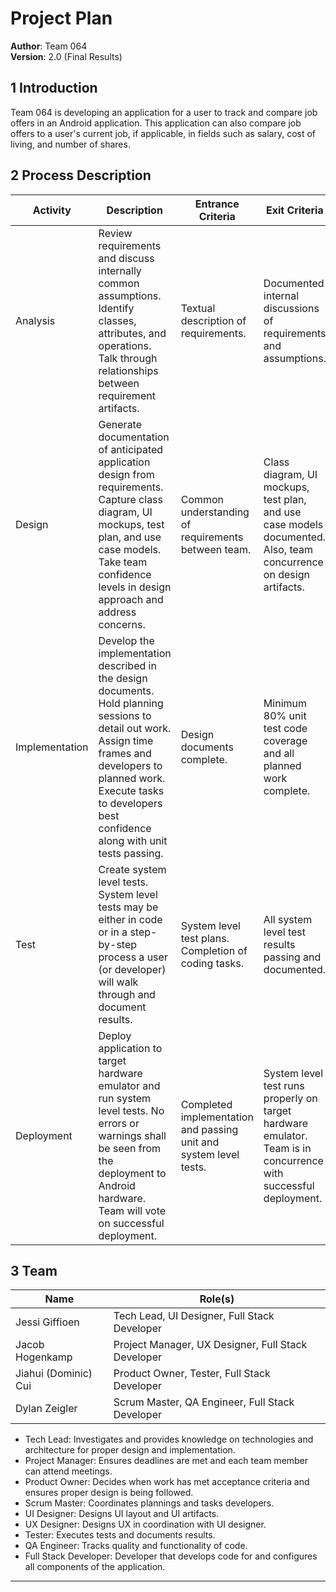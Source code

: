 
# Project Plan


**Author**: Team 064 <br>
**Version**: 2.0 (Final Results)
 

## 1 Introduction

Team 064 is developing an application for a user to track and compare job offers in an Android application. This application can also compare job offers to a user's current job, if applicable, in fields such as salary, cost of living, and number of shares.
 

## 2 Process Description

 

| Activity  | Description | Entrance Criteria | Exit Criteria |
|--|--|--|--|
| Analysis | Review requirements and discuss internally common assumptions. Identify classes, attributes, and operations. Talk through relationships between requirement artifacts. | Textual description of requirements. | Documented internal discussions of requirements and assumptions. |
| Design | Generate documentation of anticipated application design from requirements. Capture class diagram, UI mockups, test plan, and use case models. Take team confidence levels in design approach and address concerns. | Common understanding of requirements between team. | Class diagram, UI mockups, test plan, and use case models documented. Also, team concurrence on design artifacts. |
| Implementation | Develop the implementation described in the design documents. Hold planning sessions to detail out work. Assign time frames and developers to planned work. Execute tasks to developers best confidence along with unit tests passing. | Design documents complete. | Minimum 80% unit test code coverage and all planned work complete.  |
| Test | Create system level tests. System level tests may be either in code or in a step-by-step process a user (or developer) will walk through and document results. | System level test plans. Completion of coding tasks. | All system level test results passing and documented.  |
| Deployment | Deploy application to target hardware emulator and run system level tests. No errors or warnings shall be seen from the deployment to Android hardware. Team will vote on successful deployment. | Completed implementation and passing unit and system level tests. | System level test runs properly on target hardware emulator. Team is in concurrence with successful deployment. |
 

## 3 Team

 
 
 
| Name | Role(s) |
|--|--|
| Jessi Giffioen | Tech Lead, UI Designer, Full Stack Developer |
| Jacob Hogenkamp | Project Manager, UX Designer, Full Stack Developer |
| Jiahui (Dominic) Cui | Product Owner, Tester, Full Stack Developer |
| Dylan Zeigler | Scrum Master, QA Engineer, Full Stack Developer |

 - Tech Lead: Investigates and provides knowledge on technologies and architecture for proper design and implementation.
 - Project Manager: Ensures deadlines are met and each team member can attend meetings.
 - Product Owner: Decides when work has met acceptance criteria and ensures proper design is being followed.
 - Scrum Master: Coordinates plannings and tasks developers.
 - UI Designer: Designs UI layout and UI artifacts.
 - UX Designer: Designs UX in coordination with UI designer.
 - Tester: Executes tests and documents results.
 - QA Engineer: Tracks quality and functionality of code.
 - Full Stack Developer: Developer that develops code for and configures all components of the application.

************************************




